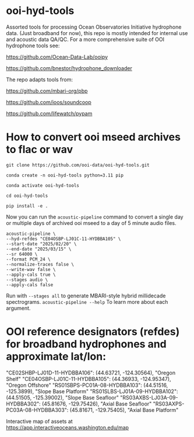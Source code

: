 # ooi-hyd-tools 

Assorted tools for processing Ocean Observatories Initiative hydrophone data. (Just broadband for now), this repo is mostly intended for internal use and acoustic data QA/QC. 
For a more comprehensive suite of OOI hydrophone tools see:

https://github.com/Ocean-Data-Lab/ooipy

https://github.com/bnestor/hydrophone_downloader

The repo adapts tools from: 

https://github.com/mbari-org/pbp

https://github.com/ioos/soundcoop

https://github.com/lifewatch/pypam

# How to convert ooi mseed archives to flac or wav
`git clone https://github.com/ooi-data/ooi-hyd-tools.git`

`conda create -n ooi-hyd-tools python=3.11 pip`

`conda activate ooi-hyd-tools`

`cd ooi-hyd-tools`

`pip install -e .`

Now you can run the `acoustic-pipeline` command to convert a single day or multiple days of archived ooi mseed to a day of 5 minute audio files.

```
acoustic-pipeline \
--hyd-refdes "CE04OSBP-LJ01C-11-HYDBBA105" \
--start-date "2025/02/20" \
--end-date "2025/03/15" \
--sr 64000 \
--format PCM_24 \
--normalize-traces false \
--write-wav false \
--apply-cals true \
--stages audio \
--apply-cals false
```
Run with `--stages all` to generate MBARI-style hybrid millidecade spectrograms.
`acoustic-pipeline --help` To learn more about each argument. 

# OOI reference designators (refdes) for broadband hydrophones and approximate lat/lon:

"CE02SHBP-LJ01D-11-HYDBBA106": (44.63721, -124.30564), "Oregon Shelf"
"CE04OSBP-LJ01C-11-HYDBBA105": (44.36933, -124.95347), "Oregon Offshore"
"RS01SBPS-PC01A-08-HYDBBA103": (44.51516, -125.3899), "Slope Base Platform"
"RS01SLBS-LJ01A-09-HYDBBA102": (44.51505, -125.39002), "Slope Base Seafloor"
"RS03AXBS-LJ03A-09-HYDBBA302": (45.81676, -129.75426), "Axial Base Seafloor"
"RS03AXPS-PC03A-08-HYDBBA303": (45.81671, -129.75405), "Axial Base Platform"

Interactive map of assets at https://app.interactiveoceans.washington.edu/map
